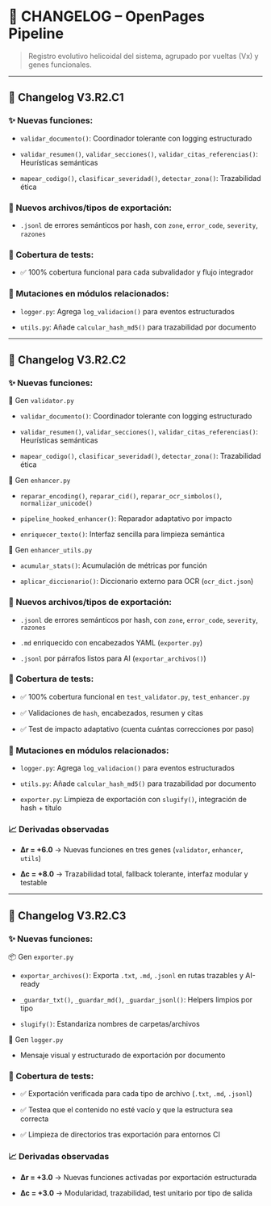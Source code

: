 # 📜 CHANGELOG – OpenPages Pipeline
> Registro evolutivo helicoidal del sistema, agrupado por vueltas (Vx) y genes funcionales.

---

## 📝 Changelog V3.R2.C1

### ✨ Nuevas funciones:

- `validar_documento()`: Coordinador tolerante con logging estructurado
  
- `validar_resumen()`, `validar_secciones()`, `validar_citas_referencias()`: Heurísticas semánticas
  
- `mapear_codigo()`, `clasificar_severidad()`, `detectar_zona()`: Trazabilidad ética
  

### 🧬 Nuevos archivos/tipos de exportación:

- `.jsonl` de errores semánticos por hash, con `zone`, `error_code`, `severity`, `razones`

### 🧪 Cobertura de tests:

- ✅ 100% cobertura funcional para cada subvalidador y flujo integrador

### 🔄 Mutaciones en módulos relacionados:

- `logger.py`: Agrega `log_validacion()` para eventos estructurados
  
- `utils.py`: Añade `calcular_hash_md5()` para trazabilidad por documento

---

## 📝 Changelog V3.R2.C2

### ✨ Nuevas funciones:

🧠 Gen `validator.py`

- `validar_documento()`: Coordinador tolerante con logging estructurado
  
- `validar_resumen()`, `validar_secciones()`, `validar_citas_referencias()`: Heurísticas semánticas
  
- `mapear_codigo()`, `clasificar_severidad()`, `detectar_zona()`: Trazabilidad ética
  

🧬 Gen `enhancer.py`

- `reparar_encoding()`, `reparar_cid()`, `reparar_ocr_simbolos()`, `normalizar_unicode()`
  
- `pipeline_hooked_enhancer()`: Reparador adaptativo por impacto
  
- `enriquecer_texto()`: Interfaz sencilla para limpieza semántica
  

🧩 Gen `enhancer_utils.py`

- `acumular_stats()`: Acumulación de métricas por función
  
- `aplicar_diccionario()`: Diccionario externo para OCR (`ocr_dict.json`)
  
### 🧬 Nuevos archivos/tipos de exportación:

- `.jsonl` de errores semánticos por hash, con `zone`, `error_code`, `severity`, `razones`
  
- `.md` enriquecido con encabezados YAML (`exporter.py`)
  
- `.jsonl` por párrafos listos para AI (`exportar_archivos()`)
  

### 🧪 Cobertura de tests:

- ✅ 100% cobertura funcional en `test_validator.py`, `test_enhancer.py`
  
- ✅ Validaciones de `hash`, encabezados, resumen y citas
  
- ✅ Test de impacto adaptativo (cuenta cuántas correcciones por paso)
  

### 🔄 Mutaciones en módulos relacionados:

- `logger.py`: Agrega `log_validacion()` para eventos estructurados
  
- `utils.py`: Añade `calcular_hash_md5()` para trazabilidad por documento
  
- `exporter.py`: Limpieza de exportación con `slugify()`, integración de hash + título
  

### 📈 Derivadas observadas

- **∆r = +6.0** → Nuevas funciones en tres genes (`validator`, `enhancer`, `utils`)
  
- **∆c = +8.0** → Trazabilidad total, fallback tolerante, interfaz modular y testable

---

## 📝 Changelog V3.R2.C3

### ✨ Nuevas funciones:

📦 Gen `exporter.py`

- `exportar_archivos()`: Exporta `.txt`, `.md`, `.jsonl` en rutas trazables y AI-ready
  
- `_guardar_txt()`, `_guardar_md()`, `_guardar_jsonl()`: Helpers limpios por tipo
  
- `slugify()`: Estandariza nombres de carpetas/archivos
  

🧠 Gen `logger.py`

- Mensaje visual y estructurado de exportación por documento

### 🧪 Cobertura de tests:

- ✅ Exportación verificada para cada tipo de archivo (`.txt`, `.md`, `.jsonl`)
  
- ✅ Testea que el contenido no esté vacío y que la estructura sea correcta
  
- ✅ Limpieza de directorios tras exportación para entornos CI
  
### 📈 Derivadas observadas

- **∆r = +3.0** → Nuevas funciones activadas por exportación estructurada
  
- **∆c = +3.0** → Modularidad, trazabilidad, test unitario por tipo de salida